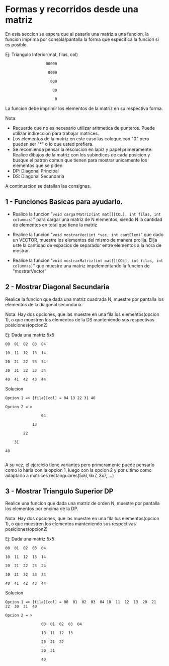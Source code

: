 # Formas y recorridos desde una matriz

En esta seccion se espera que al pasarle una matriz a una funcion, la funcion imprima por consola/pantalla la forma que especifica la funcion si es posible.

Ej:
    Triangulo Inferior(mat, filas, col)
    
                    
                      00000
                      
                       0000
                       
                        000
                        
                         00
                         
                          0
                   
La funcion debe imprimir los elementos de la matriz en su respectiva forma.

Nota: 
  - Recuerde que no es necesario utilizar aritmetica de punteros. Puede utilizar indireccion para trabajar matrices.
  - Los elementos de la matriz en este caso las coloque con "0" pero pueden ser "*" o lo que usted prefiera.
  - Se recomienda pensar la resolucion en lapiz y papel primeramente: Realice dibujos de la matriz con los subindices de cada posicion y busque el patron comun que tienen para mostrar unicamente los elementos que se piden
  - DP: Diagonal Principal
  - DS: Diagonal Secundaria

A continuacion se detallan las consignas.

## 1 - Funciones Basicas para ayudarlo.

- Realice la funcion "``void cargarMatriz(int mat[][COL], int filas, int columnas)``" para cargar una matriz de N elementos, siendo N la cantidad de elementos en total
que tiene la matriz

- Realice la funcion "``void mostrarVec(int *vec, int cantElem)``" que dado un VECTOR, muestre los elementos del mismo de manera prolija. Elija uste la cantidad de espacios 
de separador entre elementos a la hora de mostrar.

- Realice la funcion "``void mostrarMatriz(int mat[][COL], int filas, int columnas)``" que muestre una matriz impelementando la funcion de "mostrarVector"

## 2 - Mostrar Diagonal Secundaria

Realice la funcion que dada una matriz cuadrada N, muestre por pantalla los elementos de la diagonal secundaria.

Nota: Hay dos opciones, que las muestre en una fila los elementos(opcion 1), o que muestren los elementos de la DS manteniendo sus respectivas posiciones(opcion2)

Ej: Dada una matriz 5x5

```
00  01  02  03  04

10  11  12  13  14

20  21  22  23  24

30  31  32  33  34

40  41  42  43  44
```
Solucion
```
Opcion 1 => [fila][col] = 04 13 22 31 40

Opcion 2 = >

                04

            13

        22

    31 

40 
            
```
A su vez, el ejercicio tiene variantes pero primeramente puede pensarlo como lo haria con la opcion 1, luego con la opcion 2 y por ultimo como adaptarlo a matrices rectangulares(5x6, 6x7, 3x7, ...)

## 3 - Mostrar Triangulo Superior DP

Realice una funcion que dada una matriz de orden N, muestre por pantalla los elementos por encima de la DP.

Nota: Hay dos opciones, que las muestre en una fila los elementos(opcion 1), o que muestren los elementos manteniendo sus respectivas posiciones(opcion2)


Ej: Dada una matriz 5x5

```
00  01  02  03  04

10  11  12  13  14

20  21  22  23  24

30  31  32  33  34

40  41  42  43  44
```
Solucion
```
Opcion 1 => [fila][col] = 00  01  02  03  04 10  11  12  13  20  21  22  30  31  40

Opcion 2 = >

                00  01  02  03  04

                10  11  12  13

                20  21  22

                30  31 

                40
            
```
